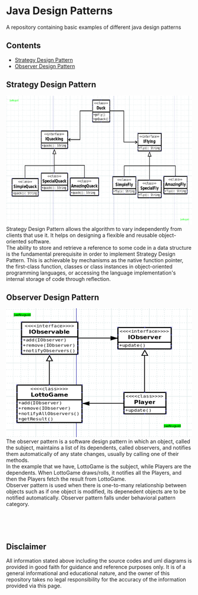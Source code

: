 # Java Design Patterns
A repository containing basic examples of different java design patterns

## Contents
- [Strategy Design Pattern](https://jaenuguid.github.io/Java-Design-Patterns/#sdp)
- [Observer Design Pattern](https://jaenuguid.github.io/Java-Design-Patterns/#odp)




## Strategy Design Pattern<a id="sdp"></a>
<img src="https://github.com/JaeNuguid/Java-Design-Patterns/blob/master/Strategy%20design%20pattern/strategy-design-pattern.png?raw=true" height="350" width="600"/> <br/>
Strategy Design Pattern allows the algorithm to vary independently from clients that use it. It helps on designing a flexible and reusable object-oriented software.
<br/>
The ability to store and retrieve a reference to some code in a data structure is the fundamental prerequisite in order to implement Strategy Design Pattern. This is achievable by mechanisms as the native function pointer, the first-class function, classes or class instances in object-oriented programming languages, or accessing the language implementation's internal storage of code through reflection.

## Observer Design Pattern<a id="odp"></a>
<img src="https://github.com/JaeNuguid/Java-Design-Patterns/blob/master/Observer%20design%20pattern/observer-design-pattern.png?raw=true" height="350" width="600"/> <br/>
The observer pattern is a software design pattern in which an object, called the subject, maintains a list of its dependents, called observers, and notifies them automatically of any state changes, usually by calling one of their methods.
<br/>
In the example that we have, LottoGame is the subject, while Players are the dependents. When LottoGame draws/rolls, it notifies all the Players, and then the Players fetch the result from LottoGame.
<br/>
Observer pattern is used when there is one-to-many relationship between objects such as if one object is modified, its depenedent objects are to be notified automatically. Observer pattern falls under behavioral pattern category.


<br/><br/><br/>
## Disclaimer
All information stated above including the source codes and uml diagrams is provided in good faith for guidance and reference purposes only. It is of a general informational and educational nature, and the owner of this repository takes no legal responsibility for the accuracy of the information provided via this page.
